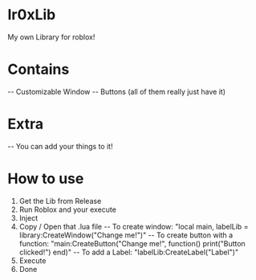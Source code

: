 # Ir0xLib

My own Library for roblox!

# **Contains**
-- Customizable Window
-- Buttons (all of them really just have it)


# **Extra**
-- You can add your things to it!

# **How to use**
1. Get the Lib from Release
2. Run Roblox and your execute
3. Inject
4. Copy / Open that .lua file
-- To create window: "local main, labelLib = library:CreateWindow("Change me!")"
-- To create button with a function: "main:CreateButton("Change me!", function()
                                        print("Button clicked!")
                                      end)"
-- To add a Label: "labelLib:CreateLabel("Label")"
7. Execute
8. Done
